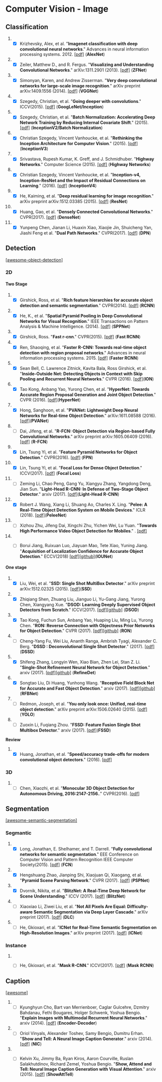 # Computer Vision - Image

## Classification
1. - [x] Krizhevsky, Alex, et al. "**Imagenet classification with deep convolutional neural networks**." Advances in neural information processing systems. 2012. [[pdf]](http://papers.nips.cc/paper/4824-imagenet-classification-with-deep-convolutional-neural-networks) (**AlexNet**) 

1. - [x] Zeiler, Matthew D., and R. Fergus. "**Visualizing and Understanding Convolutional Networks**." 	arXiv:1311.2901 (2013). [[pdf]](https://arxiv.org/abs/1311.2901) (**ZFNet**) 

1. - [x] Simonyan, Karen, and Andrew Zisserman. "**Very deep convolutional networks for large-scale image recognition**." arXiv preprint arXiv:1409.1556 (2014). [[pdf]](https://arxiv.org/pdf/1409.1556) (**VGGNet**)

1. - [x] Szegedy, Christian, et al. "**Going deeper with convolutions**." ICCV(2015). [[pdf]](https://arxiv.org/abs/1409.4842) (**GoogLeNet/Inception**) 

1. - [x] Szegedy, Christian, et al. "**Batch Normalization: Accelerating Deep Network Training by Reducing Internal Covariate Shift**." (2015). [[pdf]](https://arxiv.org/abs/1502.03167) (**InceptionV2/Batch Normalization**) 

1. - [x] Christian Szegedy, Vincent Vanhoucke, et al. "**Rethinking the Inception Architecture for Computer Vision**." (2015). [[pdf]](https://arxiv.org/abs/1512.00567) (**InceptionV3**) 

1. - [x] Srivastava, Rupesh Kumar, K. Greff, and J. Schmidhuber. "**Highway Networks**." Computer Science (2015). [[pdf]](https://arxiv.org/abs/1505.00387) (**Highway Networks**) 

1. - [x] Christian Szegedy, Vincent Vanhoucke, et al. "**Inception-v4, Inception-ResNet and the Impact of Residual Connections on Learning**." (2016). [[pdf]](https://arxiv.org/abs/1602.07261) (**InceptionV4**) 

1. - [x] He, Kaiming, et al. "**Deep residual learning for image recognition**." arXiv preprint arXiv:1512.03385 (2015). [[pdf]](https://arxiv.org/pdf/1512.03385) (**ResNet**)

1. - [x] Huang, Gao, et al. "**Densely Connected Convolutional Networks**." CVPR(2017). [[pdf]](https://arxiv.org/pdf/1608.06993) (**DenseNet**)

1. - [x] Yunpeng Chen, Jianan Li, Huaxin Xiao, Xiaojie Jin, Shuicheng Yan, Jiashi Feng et al. "**Dual Path Networks**." CVPR(2017). [[pdf]](https://arxiv.org/abs/1707.01629) (**DPN**)

## Detection
[[awesome-object-detection]](https://github.com/amusi/awesome-object-detection)
### 2D
#### Two Stage
1. - [x] Girshick, Ross, et al. "**Rich feature hierarchies for accurate object detection and semantic segmentation**." CVPR(2014). [[pdf]](http://www.cv-foundation.org/openaccess/content_cvpr_2014/papers/Girshick_Rich_Feature_Hierarchies_2014_CVPR_paper) (**RCNN**) 

1. - [x] He, K., et al. "**Spatial Pyramid Pooling in Deep Convolutional Networks for Visual Recognition**." IEEE Transactions on Pattern Analysis & Machine Intelligence. (2014). [[pdf]](https://arxiv.org/abs/1406.4729) (**SPPNet**) 

1. - [x] Girshick, Ross. "**Fast r-cnn**." CVPR(2015). [[pdf]](https://pdfs.semanticscholar.org/8f67/64a59f0d17081f2a2a9d06f4ed1cdea1a0ad) (**Fast RCNN**) 

1. - [x] Ren, Shaoqing, et al. "**Faster R-CNN: Towards real-time object detection with region proposal networks**." Advances in neural information processing systems. 2015. [[pdf]](https://arxiv.org/pdf/1506.01497.pdf) (**Faster RCNN**)

1. - [x] Sean Bell, C. Lawrence Zitnick, Kavita Bala, Ross Girshick, et al. "**Inside-Outside Net: Detecting Objects in Context with Skip Pooling and Recurrent Neural Networks**." CVPR (2016). [[pdf]](https://arxiv.org/abs/1512.04143)(**ION**)

1. - [x] Tao Kong, Anbang Yao, Yurong Chen, et al. "**HyperNet: Towards Accurate Region Proposal Generation and Joint Object Detection**." CVPR (2016). [[pdf]](https://arxiv.org/abs/1604.00600)(**HyperNet**)

1. - [x] Hong, Sanghoon, et al. "**PVANet: Lightweight Deep Neural Networks for Real-time Object Detection**." arXiv:1611.08588 (2016). [[pdf]](https://arxiv.org/abs/1611.08588)(**PVANet**)

1. - [ ] Dai, Jifeng, et al. "**R-FCN: Object Detection via Region-based Fully Convolutional Networks**." arXiv preprint arXiv:1605.06409 (2016). [[pdf]](https://arxiv.org/abs/1605.06409) (**R-FCN**)

1. - [x] Lin, Tsung Yi, et al. "**Feature Pyramid Networks for Object Detection**." CVPR(2016). [[pdf]](https://arxiv.org/abs/1612.03144) (**FPN**)

1. - [x] Lin, Tsung Yi, et al. "**Focal Loss for Dense Object Detection**." ICCV(2017). [[pdf]](https://arxiv.org/abs/1708.02002) (**Focal Loss**)

1. - [ ] Zeming Li, Chao Peng, Gang Yu, Xiangyu Zhang, Yangdong Deng, Jian Sun. "**Light-Head R-CNN: In Defense of Two-Stage Object Detector**." arxiv (2017). [[pdf]](https://arxiv.org/abs/1711.07264)(**Light-Head R-CNN**)

1. - [x] Robert J. Wang, Xiang Li, Shuang Ao, Charles X. Ling. "**Pelee: A Real-Time Object Detection System on Mobile Devices**." ICLR (2018). [[pdf]](https://arxiv.org/abs/1804.06882)(**PeleeNet**)

1. - [ ] Xizhou Zhu, Jifeng Dai, Xingchi Zhu, Yichen Wei, Lu Yuan. "**Towards High Performance Video Object Detection for Mobiles**." . [[pdf]](https://arxiv.org/abs/1804.05830)

1. - [ ] Borui Jiang, Ruixuan Luo, Jiayuan Mao, Tete Xiao, Yuning Jiang. "**Acquisition of Localization Confidence for Accurate Object Detection**." ECCV(2018) [[pdf]](https://arxiv.org/abs/1807.11590)[[github]](https://github.com/vacancy/PreciseRoIPooling)(**IOUNet**)


#### One stage
1. - [x] Liu, Wei, et al. "**SSD: Single Shot MultiBox Detector**." arXiv preprint arXiv:1512.02325 (2015). [[pdf]](http://arxiv.org/pdf/1512.02325)(**SSD**)

1. - [x] Zhiqiang Shen, Zhuang Liu, Jianguo Li, Yu-Gang Jiang, Yurong Chen, Xiangyang Xue. "**DSOD: Learning Deeply Supervised Object Detectors from Scratch**." ICCV(2017). [[pdf]](https://arxiv.org/abs/1708.01241v1)[[github]](https://github.com/szq0214/DSOD) (**DSOD**)

1. - [x] Tao Kong, Fuchun Sun, Anbang Yao, Huaping Liu, Ming Lu, Yurong Chen. "**RON: Reverse Connection with Objectness Prior Networks for Object Detection**." CVPR (2017). [[pdf]](https://arxiv.org/abs/1707.01691)[[github]](https://github.com/taokong/RON) (**RON**)

1. - [ ] Cheng-Yang Fu, Wei Liu, Ananth Ranga, Ambrish Tyagi, Alexander C. Berg. "**DSSD : Deconvolutional Single Shot Detector**." (2017). [[pdf]](https://arxiv.org/abs/1701.06659)(**DSSD**)

1. - [x] Shifeng Zhang, Longyin Wen, Xiao Bian, Zhen Lei, Stan Z. Li. "**Single-Shot Refinement Neural Network for Object Detection**." arxiv (2017). [[pdf]](https://arxiv.org/abs/1711.06897)[[github]](https://github.com/sfzhang15/RefineDet) (**RefineDet**)

1. - [x] Songtao Liu, Di Huang, Yunhong Wang. "**Receptive Field Block Net for Accurate and Fast Object Detection**." arxiv (2017). [[pdf]](https://arxiv.org/abs/1711.07767)[[github]](https://github.com/ruinmessi/RFBNet) (**RFBNet**)

1. - [ ] Redmon, Joseph, et al. "**You only look once: Unified, real-time object detection**." arXiv preprint arXiv:1506.02640 (2015). [[pdf]](http://homes.cs.washington.edu/~ali/papers/YOLO) (**YOLO**)

1. - [ ] Zuoxin Li, Fuqiang Zhou. "**FSSD: Feature Fusion Single Shot Multibox Detector**." arxiv (2017). [[pdf]](https://arxiv.org/abs/1712.00960v2)(**FSSD**)

**Review**
1. - [x] Huang, Jonathan, et al. "**Speed/accuracy trade-offs for modern convolutional object detectors**." (2016). [[pdf]](https://arxiv.org/abs/1611.10012) 

### 3D 
1. - [ ] Chen, Xiaozhi, et al. "**Monocular 3D Object Detection for Autonomous Driving, 2016:2147-2156.**." CVPR(2016). [[pdf]](https://www.cv-foundation.org/openaccess/content_cvpr_2016/papers/Chen_Monocular_3D_Object_CVPR_2016_paper.pdf) 

## Segmentation
[[awesome-semantic-segmentation]](https://github.com/mrgloom/awesome-semantic-segmentation)
### Segmantic
1. - [x] Long, Jonathan, E. Shelhamer, and T. Darrell. "**Fully convolutional networks for semantic segmentation**." EEE Conference on Computer Vision and Pattern Recognition IEEE Computer Society(2015). [[pdf]](https://arxiv.org/abs/1411.4038v2) (**FCN**)

1. - [x]  Hengshuang Zhao, Jianping Shi, Xiaojuan Qi, Xiaogang, et al. "**Pyramid Scene Parsing Network**." CVPR (2017). [[pdf]](https://arxiv.org/abs/1612.01105) (**PSPNet**)

1. - [x] Dvornik, Nikita, et al. "**BlitzNet: A Real-Time Deep Network for Scene Understanding**." ICCV (2017). [[pdf]](https://arxiv.org/abs/1708.02813) (**BlitzNet**)

1. - [ ] Xiaoxiao Li, Ziwei Liu, et al. "**Not All Pixels Are Equal: Difficulty-aware Semantic Segmentation via Deep Layer Cascade**." arXiv preprint (2017). [[pdf]](https://arxiv.org/abs/1704.08545) (**DLC**)

1. - [ ] He, Gkioxari, et al. "**ICNet for Real-Time Semantic Segmentation on High-Resolution Images**." arXiv preprint (2017). [[pdf]](https://arxiv.org/abs/1704.08545) (**ICNet**)

### Instance
1. - [ ] He, Gkioxari, et al. "**Mask R-CNN**." ICCV(2017). [[pdf]](https://arxiv.org/abs/1703.06870) (**Mask RCNN**)


## Caption

[[awesome]](https://github.com/zhjohnchan/awesome-image-captioning)

1. - [ ] Kyunghyun Cho, Bart van Merrienboer, Caglar Gulcehre, Dzmitry Bahdanau, Fethi Bougares, Holger Schwenk, Yoshua Bengio. "**Explain Images with Multimodal Recurrent Neural Networks**." arxiv (2014). [[pdf]](https://arxiv.org/abs/1406.1078) (**Encoder-Decoder**)

1. - [ ] Oriol Vinyals, Alexander Toshev, Samy Bengio, Dumitru Erhan. "**Show and Tell: A Neural Image Caption Generator**." arxiv (2014). [[pdf]](https://arxiv.org/abs/1411.4555) (**NIC**)

1. - [ ] Kelvin Xu, Jimmy Ba, Ryan Kiros, Aaron Courville, Ruslan Salakhutdinov, Richard Zemel, Yoshua Bengio. "**Show, Attend and Tell: Neural Image Caption Generation with Visual Attention**." arxiv (2015). [[pdf]](https://arxiv.org/abs/1502.03044v1) (**ShowAttTell**)






